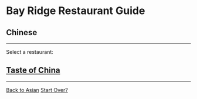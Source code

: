# Bay Ridge Restaurant Guide
## Chinese
---
Select a restaurant:
## [Taste of China](http://www.brooklyntasteofchina.com/)
---
[Back to Asian](../asian)
[Start Over?](../home.md)